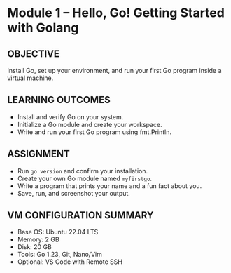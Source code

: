 # Module 1 – Hello, Go! Getting Started with Golang

## OBJECTIVE

Install Go, set up your environment, and run your first Go program inside a virtual machine.

## LEARNING OUTCOMES

- Install and verify Go on your system.
- Initialize a Go module and create your workspace.
- Write and run your first Go program using fmt.Println.

## ASSIGNMENT

- Run `go version` and confirm your installation.
- Create your own Go module named `myfirstgo`.
- Write a program that prints your name and a fun fact about you.
- Save, run, and screenshot your output.

## VM CONFIGURATION SUMMARY

- Base OS: Ubuntu 22.04 LTS  
- Memory: 2 GB  
- Disk: 20 GB  
- Tools: Go 1.23, Git, Nano/Vim  
- Optional: VS Code with Remote SSH
